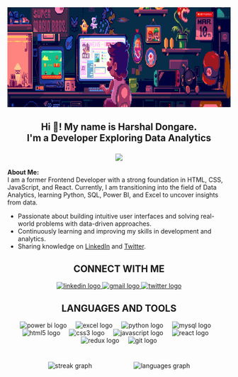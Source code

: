 <div align="center">
  <img height="225" src="./Banner-Image/ezgif.com-crop.gif"  />
</div>

###

<h2 align="center">Hi 👋! My name is Harshal Dongare.<br>I'm a Developer Exploring Data Analytics</h2>

###

<p align="center">
    <img id="preview" src="https://komarev.com/ghpvc/?username=Harshal-Dongare&color=grey">
</p>

<p align="left"><b>About Me:</b><br>
I am a former Frontend Developer with a strong foundation in HTML, CSS, JavaScript, and React.  
Currently, I am transitioning into the field of Data Analytics, learning Python, SQL, Power BI, and Excel to uncover insights from data.
</p>
<ul>
  <li>Passionate about building intuitive user interfaces and solving real-world problems with data-driven approaches.</li>
  <li>Continuously learning and improving my skills in development and analytics.</li>
  <li>Sharing knowledge on <a href="https://www.linkedin.com/in/harshal-dongare/">LinkedIn</a> and <a href="https://twitter.com/heyyHarshal">Twitter</a>.</li>
</ul>

###

<h2 align="center">CONNECT WITH ME</h2>

<div align="center">
  <a href="https://www.linkedin.com/in/harshal-dongare/" target="_blank">
    <img src="https://raw.githubusercontent.com/maurodesouza/profile-readme-generator/master/src/assets/icons/social/linkedin/default.svg" width="92" height="42" alt="linkedin logo"  />
  </a>
  <a href="mailto:harshaldongare.corp@gmail.com" target="_blank">
    <img src="https://raw.githubusercontent.com/maurodesouza/profile-readme-generator/master/src/assets/icons/social/gmail/default.svg" width="92" height="42" alt="gmail logo"  />
  </a>
  <a href="https://twitter.com/heyyHarshal" target="_blank">
    <img src="https://raw.githubusercontent.com/maurodesouza/profile-readme-generator/master/src/assets/icons/social/twitter/default.svg" width="92" height="42" alt="twitter logo"  />
  </a>
</div>

###

<h2 align="center">LANGUAGES AND TOOLS</h2>

<div align="center">
  <!-- Data Analytics Tools -->
  <img src="https://img.icons8.com/?size=256&id=117561&format=png" height="42" alt="power bi logo" />
  <img width="12" />
  <img src="https://img.icons8.com/?size=256&id=3sGOUDo9nJ4k&format=png" height="42" alt="excel logo" />
  <img width="12" />
  <img src="https://cdn.jsdelivr.net/gh/devicons/devicon/icons/python/python-original.svg" height="42" alt="python logo"  />
  <img width="12" />
  <img src="https://cdn.jsdelivr.net/gh/devicons/devicon/icons/mysql/mysql-original.svg" height="42" alt="mysql logo"  />
  
  <!-- Development Tools -->
  <img width="12" />
  <img src="https://cdn.jsdelivr.net/gh/devicons/devicon/icons/html5/html5-original.svg" height="42" alt="html5 logo"  />
  <img width="12" />
  <img src="https://cdn.jsdelivr.net/gh/devicons/devicon/icons/css3/css3-original.svg" height="42" alt="css3 logo"  />
  <img width="12" />
  <img src="https://cdn.jsdelivr.net/gh/devicons/devicon/icons/javascript/javascript-original.svg" height="42" alt="javascript logo"  />
  <img width="12" />
  <img src="https://cdn.jsdelivr.net/gh/devicons/devicon/icons/react/react-original.svg" height="42" alt="react logo"  />
  <img width="12" />
  <img src="https://cdn.jsdelivr.net/gh/devicons/devicon/icons/redux/redux-original.svg" height="42" alt="redux logo"  />
  <img width="12" />
  <img src="https://cdn.jsdelivr.net/gh/devicons/devicon/icons/git/git-original.svg" height="42" alt="git logo"  />
</div>

###

<br clear="both">

<div align="center">
  <img src="https://streak-stats.demolab.com?user=Harshal-Dongare&locale=en&mode=daily&theme=dracula&hide_border=true&border_radius=53" height="150" alt="streak graph"  />
  &nbsp;&nbsp;&nbsp;&nbsp;&nbsp;&nbsp;&nbsp;&nbsp;&nbsp;&nbsp;&nbsp;&nbsp;&nbsp;&nbsp;&nbsp;&nbsp;&nbsp;&nbsp;&nbsp;&nbsp;&nbsp;&nbsp;
  <img src="https://github-readme-stats.vercel.app/api/top-langs?username=Harshal-Dongare&locale=en&hide_title=false&layout=compact&card_width=320&langs_count=6&theme=dracula&hide_border=true" height="153" alt="languages graph"  />
</div>
